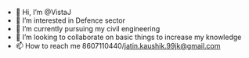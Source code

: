 - 👋 Hi, I’m @VistaJ
- 👀 I’m interested in Defence sector
- 🌱 I’m currently pursuing my civil engineering 
- 💞️ I’m looking to collaborate on basic things to increase my knowledge 
- 📫 How to reach me 8607110440/jatin.kaushik.99jk@gmail.com

<!---
VistaJ/VistaJ is a ✨ special ✨ repository because its `README.md` (this file) appears on your GitHub profile.
You can click the Preview link to take a look at your changes.
--->
